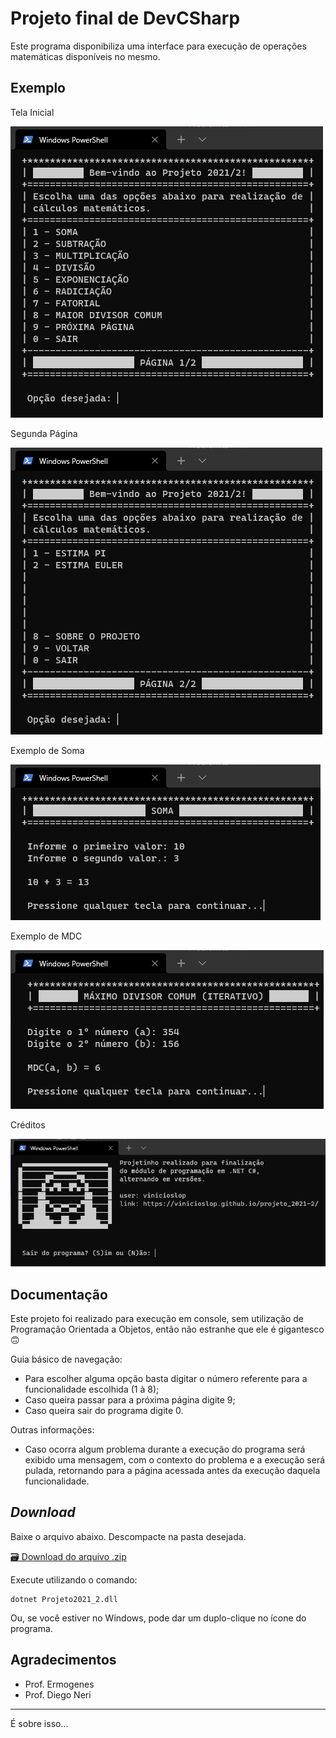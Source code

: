# Projeto final de DevCSharp

Este programa disponibiliza uma interface para execução de operações matemáticas disponíveis no mesmo.

## Exemplo

Tela Inicial

![Tela do Inicial do Projeto](telas/tela_inicial.png)

Segunda Página

![Segunda Página do Projeto](telas/segunda_tela.png)

Exemplo de Soma

![Exemplo de Soma](telas/tela_exemplo_soma.png)

Exemplo de MDC

![Exemplo de MDC](telas/tela_mdc.png)

Créditos

![Tela de Créditos](telas/tela_creditos.png)

## Documentação

Este projeto foi realizado para execução em console, sem utilização de Programação Orientada a Objetos, então não estranhe que ele é gigantesco 🙃

Guia básico de navegação:
- Para escolher alguma opção basta digitar o número referente para a funcionalidade escolhida (1 à 8);
- Caso queira passar para a próxima página digite 9;
- Caso queira sair do programa digite 0.

Outras informações:
- Caso ocorra algum problema durante a execução do programa será exibido uma mensagem, com o contexto do problema e a execução será pulada, retornando para a página acessada antes da execução daquela funcionalidade.

## _Download_

Baixe o arquivo abaixo. Descompacte na pasta desejada.

[🗃 Download do arquivo .zip](dist/Projeto2021_2.zip)

Execute utilizando o comando:

```
dotnet Projeto2021_2.dll
```

Ou, se você estiver no Windows, pode dar um duplo-clique no ícone do programa.

## Agradecimentos

- Prof. Ermogenes
- Prof. Diego Neri

---

É sobre isso...
